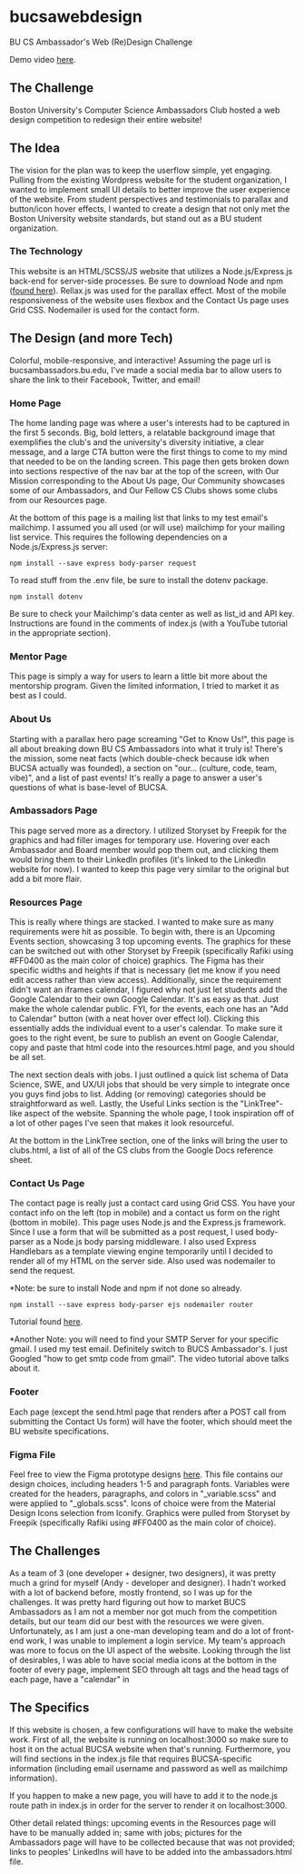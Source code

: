 # bucsawebdesign

BU CS Ambassador's Web (Re)Design Challenge

Demo video [here](https://youtu.be/HP6hkymmq28).

## The Challenge

Boston University's Computer Science Ambassadors Club hosted a web design competition to redesign their entire website!

## The Idea

The vision for the plan was to keep the userflow simple, yet engaging. Pulling from the existing Wordpress website for the student organization, I wanted to implement small UI details to better improve the user experience of the website. From student perspectives and testimonials to parallax and button/icon hover effects, I wanted to create a design that not only met the Boston University website standards, but stand out as a BU student organization.

### The Technology

This website is an HTML/SCSS/JS website that utilizes a Node.js/Express.js back-end for server-side processes. Be sure to download Node and npm ([found here](https://nodejs.org/en/)). Rellax.js was used for the parallax effect. Most of the mobile responsiveness of the website uses flexbox and the Contact Us page uses Grid CSS. Nodemailer is used for the contact form.

## The Design (and more Tech)

Colorful, mobile-responsive, and interactive! Assuming the page url is bucsambassadors.bu.edu, I've made a social media bar to allow users to share the link to their Facebook, Twitter, and email!

### Home Page

The home landing page was where a user's interests had to be captured in the first 5 seconds. Big, bold letters, a relatable background image that exemplifies the club's and the university's diversity initiative, a clear message, and a large CTA button were the first things to come to my mind that needed to be on the landing screen. This page then gets broken down into sections respective of the nav bar at the top of the screen, with Our Mission corresponding to the About Us page, Our Community showcases some of our Ambassadors, and Our Fellow CS Clubs shows some clubs from our Resources page.

At the bottom of this page is a mailing list that links to my test email's mailchimp. I assumed you all used (or will use) mailchimp for your mailing list service. This requires the following dependencies on a Node.js/Express.js server:

```terminal
npm install --save express body-parser request
```

To read stuff from the .env file, be sure to install the dotenv package.

```terminal
npm install dotenv
```

Be sure to check your Mailchimp's data center as well as list_id and API key. Instructions are found in the comments of index.js (with a YouTube tutorial in the appropriate section).

### Mentor Page

This page is simply a way for users to learn a little bit more about the mentorship program. Given the limited information, I tried to market it as best as I could.

### About Us

Starting with a parallax hero page screaming "Get to Know Us!", this page is all about breaking down BU CS Ambassadors into what it truly is! There's the mission, some neat facts (which double-check because idk when BUCSA actually was founded), a section on "our... (culture, code, team, vibe)", and a list of past events! It's really a page to answer a user's questions of what is base-level of BUCSA.

### Ambassadors Page

This page served more as a directory. I utilized Storyset by Freepik for the graphics and had filler images for temporary use. Hovering over each Ambassador and Board member would pop them out, and clicking them would bring them to their LinkedIn profiles (it's linked to the LinkedIn website for now). I wanted to keep this page very similar to the original but add a bit more flair.

### Resources Page

This is really where things are stacked. I wanted to make sure as many requirements were hit as possible. To begin with, there is an Upcoming Events section, showcasing 3 top upcoming events. The graphics for these can be switched out with other Storyset by Freepik (specifically Rafiki using #FF0400 as the main color of choice) graphics. The Figma has their specific widths and heights if that is necessary (let me know if you need edit access rather than view access). Additionally, since the requirement didn't want an iframes calendar, I figured why not just let students add the Google Calendar to their own Google Calendar. It's as easy as that. Just make the whole calendar public. FYI, for the events, each one has an "Add to Calendar" button (with a neat hover over effect lol). Clicking this essentially adds the individual event to a user's calendar. To make sure it goes to the right event, be sure to publish an event on Google Calendar, copy and paste that html code into the resources.html page, and you should be all set.

The next section deals with jobs. I just outlined a quick list schema of Data Science, SWE, and UX/UI jobs that should be very simple to integrate once you guys find jobs to list. Adding (or removing) categories should be straightforward as well. Lastly, the Useful Links section is the "LinkTree"-like aspect of the website. Spanning the whole page, I took inspiration off of a lot of other pages I've seen that makes it look resourceful.

At the bottom in the LinkTree section, one of the links will bring the user to clubs.html, a list of all of the CS clubs from the Google Docs reference sheet.

### Contact Us Page

The contact page is really just a contact card using Grid CSS. You have your contact info on the left (top in mobile) and a contact us form on the right (bottom in mobile). This page uses Node.js and the Express.js framework. Since I use a form that will be submitted as a post request, I used body-parser as a Node.js body parsing middleware. I also used Express Handlebars as a template viewing engine temporarily until I decided to render all of my HTML on the server side. Also used was nodemailer to send the request.

*Note: be sure to install Node and npm if not done so already.

```terminal
npm install --save express body-parser ejs nodemailer router
```

Tutorial found [here](https://www.youtube.com/watch?v=nF9g1825mwk).

*Another Note: you will need to find your SMTP Server for your specific gmail. I used my test email. Definitely switch to BUCS Ambassador's. I just Googled "how to get smtp code from gmail". The video tutorial above talks about it.

### Footer

Each page (except the send.html page that renders after a POST call from submitting the Contact Us form) will have the footer, which should meet the BU website specifications.

### Figma File

Feel free to view the Figma prototype designs [here](https://www.figma.com/file/MnobzBu6fMPMuvJgLRbloh/BU-CS-Ambassadors-Web?node-id=0%3A1). This file contains our design choices, including headers 1-5 and paragraph fonts. Variables were created for the headers, paragraphs, and colors in "_variable.scss" and were applied to "_globals.scss". Icons of choice were from the Material Design Icons selection from Iconify. Graphics were pulled from Storyset by Freepik (specifically Rafiki using #FF0400 as the main color of choice).

## The Challenges

As a team of 3 (one developer + designer, two designers), it was pretty much a grind for myself (Andy - developer and designer). I hadn't worked with a lot of backend before, mostly frontend, so I was up for the challenges. It was pretty hard figuring out how to market BUCS Ambassadors as I am not a member nor got much from the competition details, but our team did our best with the resources we were given. Unfortunately, as I am just a one-man developing team and do a lot of front-end work, I was unable to implement a login service. My team's approach was more to focus on the UI aspect of the website. Looking through the list of desirables, I was able to have social media icons at the bottom in the footer of every page, implement SEO through alt tags and the head tags of each page, have a "calendar" in 

## The Specifics

If this website is chosen, a few configurations will have to make the website work. First of all, the website is running on localhost:3000 so make sure to host it on the actual BUCSA website when that's running. Furthermore, you will find sections in the index.js file that requires BUCSA-specific information (including email username and password as well as mailchimp information).

If you happen to make a new page, you will have to add it to the node.js route path in index.js in order for the server to render it on localhost:3000.

Other detail related things: upcoming events in the Resources page will have to be manually added in; same with jobs; pictures for the Ambassadors page will have to be collected because that was not provided; links to peoples' LinkedIns will have to be added into the ambassadors.html file.
